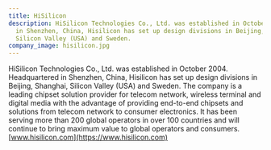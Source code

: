 ```yaml
---
title: HiSilicon
description: HiSilicon Technologies Co., Ltd. was established in October 2004. Headquartered
  in Shenzhen, China, Hisilicon has set up design divisions in Beijing, Shanghai,
  Silicon Valley (USA) and Sweden.
company_image: hisilicon.jpg
---
```


HiSilicon Technologies Co., Ltd. was established in October 2004. Headquartered in Shenzhen, China, Hisilicon has set up design divisions in Beijing, Shanghai, Silicon Valley (USA) and Sweden. The company is a leading chipset solution provider for telecom network, wireless terminal and digital media with the advantage of providing end-to-end chipsets and solutions from telecom network to consumer electronics. It has been serving more than 200 global operators in over 100 countries and will continue to bring maximum value to global operators and consumers. [www.hisilicon.com](https://www.hisilicon.com)

